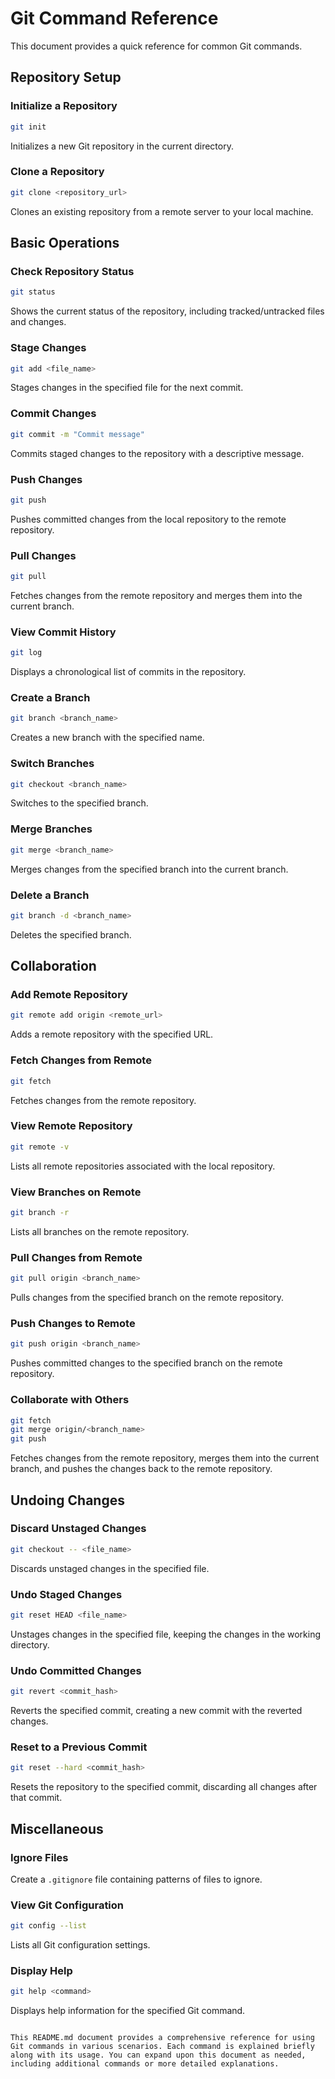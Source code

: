 # Git Command Reference

This document provides a quick reference for common Git commands.

## Repository Setup

### Initialize a Repository
```bash
git init
```
Initializes a new Git repository in the current directory.

### Clone a Repository
```bash
git clone <repository_url>
```
Clones an existing repository from a remote server to your local machine.

## Basic Operations

### Check Repository Status
```bash
git status
```
Shows the current status of the repository, including tracked/untracked files and changes.

### Stage Changes
```bash
git add <file_name>
```
Stages changes in the specified file for the next commit.

### Commit Changes
```bash
git commit -m "Commit message"
```
Commits staged changes to the repository with a descriptive message.

### Push Changes
```bash
git push
```
Pushes committed changes from the local repository to the remote repository.

### Pull Changes
```bash
git pull
```
Fetches changes from the remote repository and merges them into the current branch.

### View Commit History
```bash
git log
```
Displays a chronological list of commits in the repository.

### Create a Branch
```bash
git branch <branch_name>
```
Creates a new branch with the specified name.

### Switch Branches
```bash
git checkout <branch_name>
```
Switches to the specified branch.

### Merge Branches
```bash
git merge <branch_name>
```
Merges changes from the specified branch into the current branch.

### Delete a Branch
```bash
git branch -d <branch_name>
```
Deletes the specified branch.

## Collaboration

### Add Remote Repository
```bash
git remote add origin <remote_url>
```
Adds a remote repository with the specified URL.

### Fetch Changes from Remote
```bash
git fetch
```
Fetches changes from the remote repository.

### View Remote Repository
```bash
git remote -v
```
Lists all remote repositories associated with the local repository.

### View Branches on Remote
```bash
git branch -r
```
Lists all branches on the remote repository.

### Pull Changes from Remote
```bash
git pull origin <branch_name>
```
Pulls changes from the specified branch on the remote repository.

### Push Changes to Remote
```bash
git push origin <branch_name>
```
Pushes committed changes to the specified branch on the remote repository.

### Collaborate with Others
```bash
git fetch
git merge origin/<branch_name>
git push
```
Fetches changes from the remote repository, merges them into the current branch, and pushes the changes back to the remote repository.

## Undoing Changes

### Discard Unstaged Changes
```bash
git checkout -- <file_name>
```
Discards unstaged changes in the specified file.

### Undo Staged Changes
```bash
git reset HEAD <file_name>
```
Unstages changes in the specified file, keeping the changes in the working directory.

### Undo Committed Changes
```bash
git revert <commit_hash>
```
Reverts the specified commit, creating a new commit with the reverted changes.

### Reset to a Previous Commit
```bash
git reset --hard <commit_hash>
```
Resets the repository to the specified commit, discarding all changes after that commit.

## Miscellaneous

### Ignore Files
Create a `.gitignore` file containing patterns of files to ignore.

### View Git Configuration
```bash
git config --list
```
Lists all Git configuration settings.

### Display Help
```bash
git help <command>
```
Displays help information for the specified Git command.
```

This README.md document provides a comprehensive reference for using Git commands in various scenarios. Each command is explained briefly along with its usage. You can expand upon this document as needed, including additional commands or more detailed explanations.
